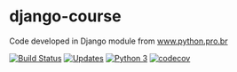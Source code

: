 # django-course
Code developed in Django module from www.python.pro.br

[![Build Status](https://travis-ci.org/alvesgabriel/django-course.svg?branch=master)](https://travis-ci.org/alvesgabriel/django-course)
[![Updates](https://pyup.io/repos/github/alvesgabriel/django-course/shield.svg)](https://pyup.io/repos/github/alvesgabriel/django-course/)
[![Python 3](https://pyup.io/repos/github/alvesgabriel/django-course/python-3-shield.svg)](https://pyup.io/repos/github/alvesgabriel/django-course/)
[![codecov](https://codecov.io/gh/alvesgabriel/django-course/branch/master/graph/badge.svg)](https://codecov.io/gh/alvesgabriel/django-course)

